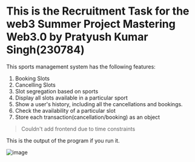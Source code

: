# This is the Recruitment Task for the web3 Summer Project Mastering Web3.0 by Pratyush Kumar Singh(230784)
This sports management system has the following features:
1. Booking Slots
2. Cancelling Slots
3. Slot segregation based on sports
4. Display all slots available in a particular sport
5. Show a user's history, including all the cancellations and bookings.
6. Check the availability of a particular slot
7. Store each transaction(cancellation/booking) as an object

>Couldn't add frontend due to time constraints

This is the output of the program if you run it.


![image](https://github.com/Xavaitron/Recruitment_Tast_Mastering_Web3_by_Pratyush/assets/143639958/3cd87fe6-1d53-4cc4-9acf-fd837be2228a)
